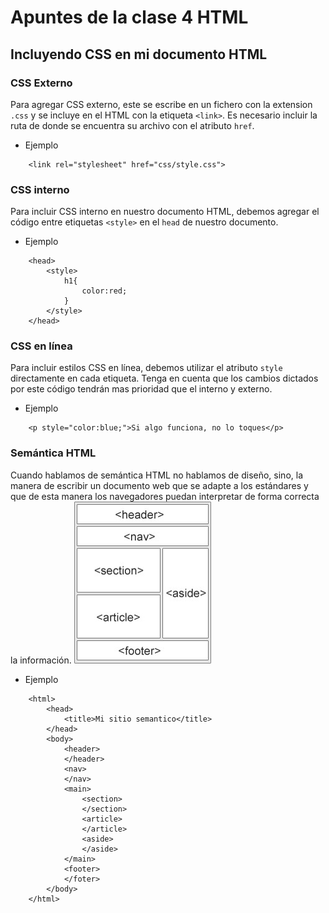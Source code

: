 # Apuntes de la clase 4 HTML
## Incluyendo CSS en mi documento HTML
### CSS Externo
Para agregar CSS externo, este se escribe en un fichero con la extension `.css` y se incluye en el HTML con la etiqueta ```<link>```. Es necesario incluir la ruta de donde se encuentra su archivo con el atributo `href`.
* Ejemplo
```
    <link rel="stylesheet" href="css/style.css">
```
### CSS interno
Para incluir CSS interno en nuestro documento HTML, debemos agregar el código entre etiquetas ```<style>``` en el `head` de nuestro documento.
* Ejemplo
```
    <head>
        <style>
            h1{
                color:red;
            }
        </style>
    </head>
```
### CSS en línea
Para incluir estilos CSS en línea, debemos utilizar el atributo ```style``` directamente en cada etiqueta. Tenga en cuenta que los cambios dictados por este código tendrán mas prioridad que el interno y externo.
* Ejemplo
```
    <p style="color:blue;">Si algo funciona, no lo toques</p>
```
### Semántica HTML
Cuando hablamos de semántica HTML no hablamos de diseño, sino, la manera de escribir un documento web que se adapte a los estándares y que de esta manera los navegadores puedan interpretar de forma correcta la información.
![semantica](medios/semantica.jpg)
* Ejemplo
```
    <html>
        <head>
            <title>Mi sitio semantico</title>
        </head>
        <body>
            <header>
            </header>
            <nav>
            </nav>
            <main>
                <section>
                </section>
                <article>
                </article>
                <aside>
                </aside>
            </main>
            <footer>
            </foter>
        </body>
    </html>
```
